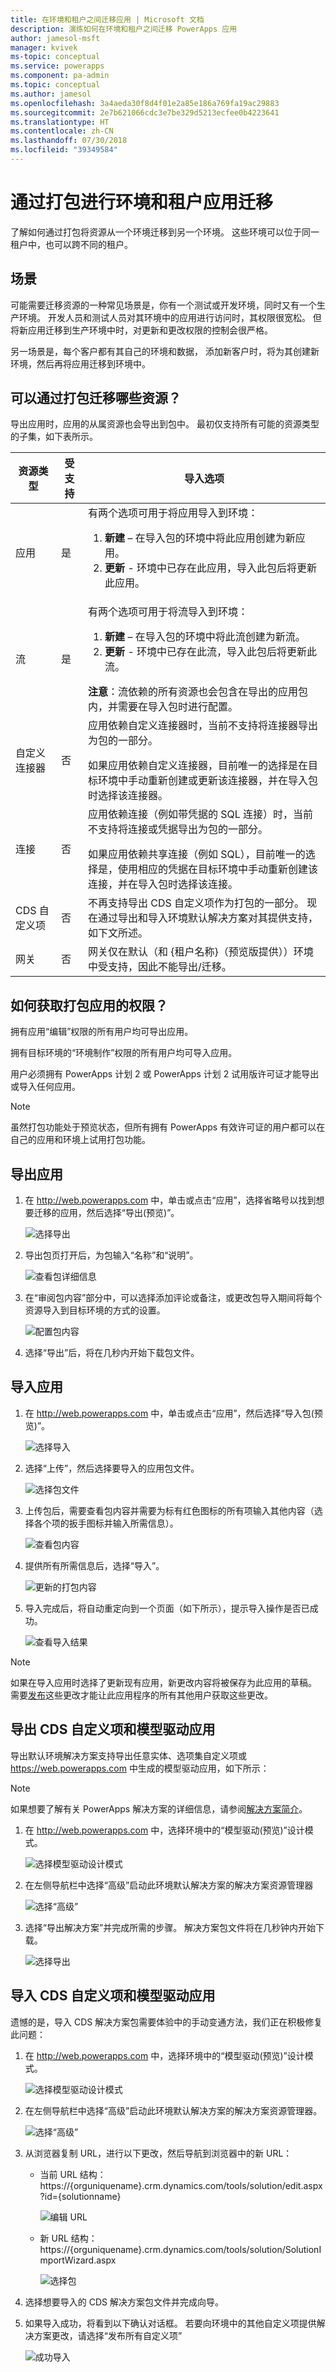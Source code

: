 ```yaml
---
title: 在环境和租户之间迁移应用 | Microsoft 文档
description: 演练如何在环境和租户之间迁移 PowerApps 应用
author: jamesol-msft
manager: kvivek
ms-topic: conceptual
ms.service: powerapps
ms.component: pa-admin
ms.topic: conceptual
ms.author: jamesol
ms.openlocfilehash: 3a4aeda30f8d4f01e2a85e186a769fa19ac29883
ms.sourcegitcommit: 2e7b621066cdc3e7be329d5213ecfee0b4223641
ms.translationtype: HT
ms.contentlocale: zh-CN
ms.lasthandoff: 07/30/2018
ms.locfileid: "39349584"
---
```

# <a name="environment-and-tenant-app-migration-through-packaging"></a>通过打包进行环境和租户应用迁移
了解如何通过打包将资源从一个环境迁移到另一个环境。 这些环境可以位于同一租户中，也可以跨不同的租户。

## <a name="the-scenario"></a>场景
可能需要迁移资源的一种常见场景是，你有一个测试或开发环境，同时又有一个生产环境。 开发人员和测试人员对其环境中的应用进行访问时，其权限很宽松。 但将新应用迁移到生产环境中时，对更新和更改权限的控制会很严格。

另一场景是，每个客户都有其自己的环境和数据， 添加新客户时，将为其创建新环境，然后再将应用迁移到环境中。

## <a name="which-resources-can-i-migrate-through-packaging"></a>可以通过打包迁移哪些资源？
导出应用时，应用的从属资源也会导出到包中。  最初仅支持所有可能的资源类型的子集，如下表所示。

| 资源类型 | 受支持 | 导入选项 |
| --- | --- | --- |
| 应用 |是 |有两个选项可用于将应用导入到环境： <ol><li><b>新建</b> – 在导入包的环境中将此应用创建为新应用。</li> <li><b>更新</b> - 环境中已存在此应用，导入此包后将更新此应用。</li></ol> |
| 流 |是 |有两个选项可用于将流导入到环境： <ol><li><b>新建</b> – 在导入包的环境中将此流创建为新流。</li> <li><b>更新</b> - 环境中已存在此流，导入此包后将更新此流。</li></ol> <b>注意</b>：流依赖的所有资源也会包含在导出的应用包内，并需要在导入包时进行配置。 |
| 自定义连接器 |否 |应用依赖自定义连接器时，当前不<b></b>支持将连接器导出为包的一部分。 <p></p> 如果应用依赖自定义连接器，目前唯一的选择是在目标环境中手动重新创建或更新该连接器，并在导入包时选择该连接器。 |
| 连接 |否 |应用依赖连接（例如带凭据的 SQL 连接）时，当前不支持将连接或凭据导出为包的一部分。 <p></p> 如果应用依赖共享连接（例如 SQL），目前唯一的选择是，使用相应的凭据在目标环境中手动重新创建该连接，并在导入包时选择该连接。 |
| CDS 自定义项 |否 |不再支持导出 CDS 自定义项作为打包的一部分。 现在通过导出和导入环境默认解决方案对其提供支持，如下文所述。 |
| 网关 |否 |网关仅在默认（和 {租户名称}（预览版提供））环境中受支持，因此不能导出/迁移。 |

## <a name="how-do-i-get-access-to-packaging-for-my-app"></a>如何获取打包应用的权限？
拥有应用“编辑”权限的所有用户均可导出应用。

拥有目标环境的“环境制作”权限的所有用户均可导入应用。

用户必须拥有 PowerApps 计划 2 或 PowerApps 计划 2 试用版许可证才能导出或导入任何应用。

> [!NOTE]
> 虽然打包功能处于预览状态，但所有拥有 PowerApps 有效许可证的用户都可以在自己的应用和环境上试用打包功能。

## <a name="exporting-an-app"></a>导出应用
1. 在 http://web.powerapps.com 中，单击或点击“应用”，选择省略号以找到想要迁移的应用，然后选择“导出(预览)”。

    ![选择导出](./media/environment-and-tenant-migration/select-export.png)
2. 导出包页打开后，为包输入“名称”和“说明”。

    ![查看包详细信息](./media/environment-and-tenant-migration/package-details.png)
3. 在“审阅包内容”部分中，可以选择添加评论或备注，或更改包导入期间将每个资源导入到目标环境的方式的设置。

    ![配置包内容](./media/environment-and-tenant-migration/export-package-content.png)

4. 选择“导出”后，将在几秒内开始下载包文件。

## <a name="importing-an-app"></a>导入应用
1. 在 http://web.powerapps.com 中，单击或点击“应用”，然后选择“导入包(预览)”。

    ![选择导入](./media/environment-and-tenant-migration/select-import.png)
2. 选择“上传”，然后选择要导入的应用包文件。

    ![选择包文件](./media/environment-and-tenant-migration/select-file.png)
3. 上传包后，需要查看包内容并需要为标有红色图标的所有项输入其他内容（选择各个项的扳手图标并输入所需信息）。

    ![查看包内容](./media/environment-and-tenant-migration/import-package-content.png)
4. 提供所有所需信息后，选择“导入”。

    ![更新的打包内容](./media/environment-and-tenant-migration/import-package-content-dirty.png)
5. 导入完成后，将自动重定向到一个页面（如下所示），提示导入操作是否已成功。

    ![查看导入结果](./media/environment-and-tenant-migration/import-results.png)

> [!NOTE]
>  如果在导入应用时选择了更新现有应用，新更改内容将被保存为此应用的草稿。  需要[发布](http://powerapps.microsoft.com/tutorials/save-publish-app/#publish-an-app)这些更改才能让此应用程序的所有其他用户获取这些更改。
>
>

## <a name="exporting-cds-customizations-and-model-driven-apps"></a>导出 CDS 自定义项和模型驱动应用
导出默认环境解决方案支持导出任意实体、选项集自定义项或 https://web.powerapps.com 中生成的模型驱动应用，如下所示：
> [!NOTE]
>  如果想要了解有关 PowerApps 解决方案的详细信息，请参阅[解决方案简介](../developer/common-data-service/introduction-solutions.md)。
>
>

1. 在 http://web.powerapps.com 中，选择环境中的“模型驱动(预览)”设计模式。

    ![选择模型驱动设计模式](./media/environment-and-tenant-migration/select-model-driven.png)

2. 在左侧导航栏中选择“高级”启动此环境默认解决方案的解决方案资源管理器

    ![选择“高级”](./media/environment-and-tenant-migration/select-advanced.png)

3. 选择“导出解决方案”并完成所需的步骤。  解决方案包文件将在几秒钟内开始下载。

    ![选择导出](./media/environment-and-tenant-migration/select-export-solution.png)

## <a name="importing-cds-customization-and-model-driven-apps"></a>导入 CDS 自定义项和模型驱动应用
遗憾的是，导入 CDS 解决方案包需要体验中的手动变通方法，我们正在积极修复此问题：

1. 在 http://web.powerapps.com 中，选择环境中的“模型驱动(预览)”设计模式。

    ![选择模型驱动设计模式](./media/environment-and-tenant-migration/select-model-driven.png)

2. 在左侧导航栏中选择“高级”启动此环境默认解决方案的解决方案资源管理器。

    ![选择“高级”](./media/environment-and-tenant-migration/select-advanced.png)

3. 从浏览器复制 URL，进行以下更改，然后导航到浏览器中的新 URL：

    * 当前 URL 结构：https://{orguniquename}.crm.dynamics.com/tools/solution/edit.aspx?id={solutionname}

        ![编辑 URL](./media/environment-and-tenant-migration/edit-url.png)

    * 新 URL 结构：https://{orguniquename}.crm.dynamics.com/tools/solution/SolutionImportWizard.aspx

        ![选择包](./media/environment-and-tenant-migration/select-package.png)

4. 选择想要导入的 CDS 解决方案包文件并完成向导。

5. 如果导入成功，将看到以下确认对话框。 若要向环境中的其他自定义项提供解决方案更改，请选择“发布所有自定义项”

    ![成功导入](./media/environment-and-tenant-migration/successful-import.png)
